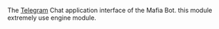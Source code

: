 The [Telegram](http://telegram.org) Chat application interface of the Mafia Bot. this module extremely use engine module.